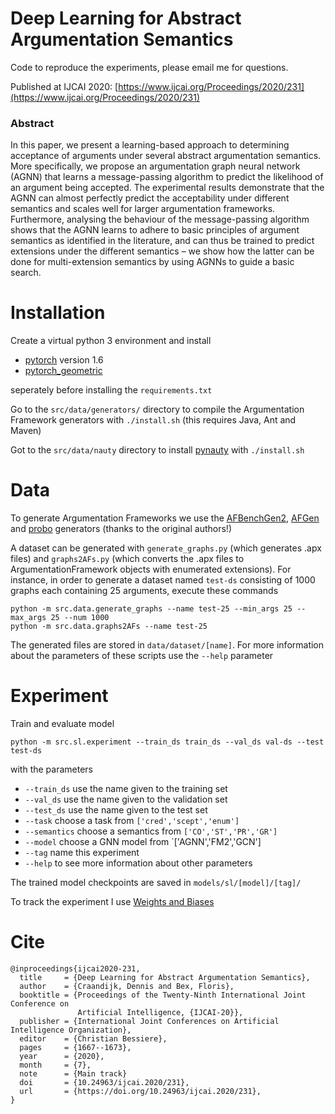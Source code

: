 # Deep Learning for Abstract Argumentation Semantics
Code to reproduce the experiments, please email me for questions.

Published at IJCAI 2020: [https://www.ijcai.org/Proceedings/2020/231](https://www.ijcai.org/Proceedings/2020/231)


### Abstract
In this paper, we present a learning-based approach to determining acceptance of arguments under several abstract argumentation semantics. More specifically, we propose an argumentation graph neural network (AGNN) that learns a message-passing algorithm to predict the likelihood of an argument being accepted. The experimental results demonstrate that the AGNN can almost perfectly predict the acceptability under different semantics and scales well for larger argumentation frameworks. Furthermore, analysing the behaviour of the message-passing algorithm shows that the AGNN learns to adhere to basic principles of argument semantics as identified in the literature, and can thus be trained to predict extensions under the different semantics – we show how the latter can be done for multi-extension semantics by using AGNNs to guide a basic search.


# Installation
Create a virtual python 3 environment and install
* [pytorch](https://pytorch.org/) version 1.6 
* [pytorch_geometric](https://github.com/rusty1s/pytorch_geometric)

seperately before installing the `requirements.txt`

Go to the `src/data/generators/` directory to compile the Argumentation Framework generators with `./install.sh` (this requires Java, Ant and Maven)

Got to the `src/data/nauty` directory to install [pynauty](https://web.cs.dal.ca/~peter/software/pynauty/html/index.html) with `./install.sh`

# Data
To generate Argumentation Frameworks we use the [AFBenchGen2](https://sourceforge.net/projects/afbenchgen/), [AFGen](http://argumentationcompetition.org/2019/papers/ICCMA19_paper_3.pdf) and [probo](https://sourceforge.net/projects/probo/) generators (thanks to the original authors!)

A dataset can be generated with `generate_graphs.py` (which generates .apx files) and `graphs2AFs.py` (which converts the .apx files to ArgumentationFramework objects with enumerated extensions). For instance, in order to generate a dataset named `test-ds` consisting of 1000 graphs each containing 25 arguments, execute these commands
```
python -m src.data.generate_graphs --name test-25 --min_args 25 --max_args 25 --num 1000
python -m src.data.graphs2AFs --name test-25
```
The generated files are stored in `data/dataset/[name]`. For more information about the parameters of these scripts use the `--help` parameter

# Experiment

Train and evaluate model

```
python -m src.sl.experiment --train_ds train_ds --val_ds val-ds --test test-ds
```

with the parameters
* `--train_ds` use the name given to the training set
* `--val_ds` use the name given to the validation set
* `--test_ds` use the name given to the test set
* `--task` choose a task from `['cred','scept','enum']`
* `--semantics` choose a semantics from `['CO','ST','PR','GR']`
* `--model` choose a GNN model from `['AGNN','FM2','GCN']
* `--tag` name this experiment
* `--help` to see more information about other parameters

The trained model checkpoints are saved in `models/sl/[model]/[tag]/`

To track the experiment I use [Weights and Biases](https://wandb.ai/)

# Cite

```
@inproceedings{ijcai2020-231,
  title     = {Deep Learning for Abstract Argumentation Semantics},
  author    = {Craandijk, Dennis and Bex, Floris},
  booktitle = {Proceedings of the Twenty-Ninth International Joint Conference on
               Artificial Intelligence, {IJCAI-20}},
  publisher = {International Joint Conferences on Artificial Intelligence Organization},             
  editor    = {Christian Bessiere},	
  pages     = {1667--1673},
  year      = {2020},
  month     = {7},
  note      = {Main track}
  doi       = {10.24963/ijcai.2020/231},
  url       = {https://doi.org/10.24963/ijcai.2020/231},
}
```
